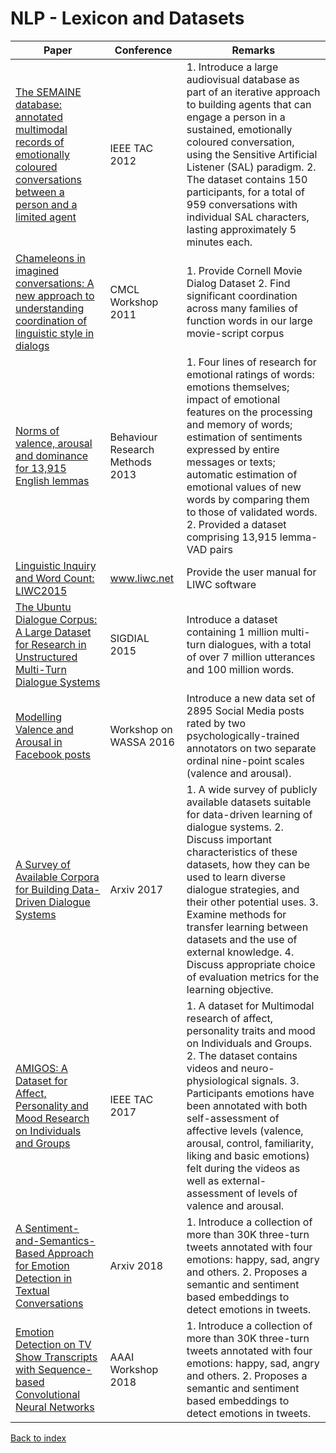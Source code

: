 # NLP - Lexicon and Datasets
|Paper|Conference|Remarks
|--|--|--|
|[The SEMAINE database: annotated multimodal records of emotionally coloured conversations between a person and a limited agent](http://www.cs.nott.ac.uk/~pszmv/Documents/TAFFC_SEMAINE-db.pdf)|IEEE TAC 2012|1. Introduce a large audiovisual database as part of an iterative approach to building agents that can engage a person in a sustained, emotionally coloured conversation, using the Sensitive Artificial Listener (SAL) paradigm. 2. The dataset contains 150 participants, for a total of 959 conversations with individual SAL characters, lasting approximately 5 minutes each.|
|[Chameleons in imagined conversations: A new approach to understanding coordination of linguistic style in dialogs](http://www.cs.cornell.edu/~cristian/papers/chameleons.pdf)|CMCL Workshop 2011|1. Provide Cornell Movie Dialog Dataset 2. Find significant coordination across many families of function words in our large movie-script corpus|
|[Norms of valence, arousal and dominance for 13,915 English lemmas](https://link.springer.com/article/10.3758/s13428-012-0314-x)|Behaviour Research Methods 2013|1. Four lines of research for emotional ratings of words: emotions themselves; impact of emotional features on the processing and memory of words; estimation of sentiments expressed by entire messages or texts; automatic estimation of emotional values of new words by comparing them to those of validated words. 2. Provided a dataset comprising 13,915 lemma-VAD pairs|
|[Linguistic Inquiry and Word Count: LIWC2015](https://s3-us-west-2.amazonaws.com/downloads.liwc.net/LIWC2015_OperatorManual.pdf)|www.liwc.net|Provide the user manual for LIWC software|
|[The Ubuntu Dialogue Corpus: A Large Dataset for Research in Unstructured Multi-Turn Dialogue Systems](https://arxiv.org/pdf/1506.08909)|SIGDIAL 2015|Introduce a dataset containing 1 million multi-turn dialogues, with a total of over 7 million utterances and 100 million words.|
|[Modelling Valence and Arousal in Facebook posts](https://wwbp.org/papers/va16wassa.pdf)|Workshop on WASSA 2016| Introduce a new data set of 2895 Social Media posts rated by two psychologically-trained annotators on two separate ordinal nine-point scales (valence and arousal).|
|[A Survey of Available Corpora for Building Data-Driven Dialogue Systems](https://arxiv.org/pdf/1512.05742)|Arxiv 2017| 1. A wide survey of publicly available datasets suitable for data-driven learning of dialogue systems. 2. Discuss important characteristics of these datasets, how they can be used to learn diverse dialogue strategies, and their other potential uses. 3. Examine methods for transfer learning between datasets and the use of external knowledge. 4. Discuss appropriate choice of evaluation metrics for the learning objective.|
|[AMIGOS: A Dataset for Affect, Personality and Mood Research on Individuals and Groups](https://arxiv.org/pdf/1702.02510)|IEEE TAC 2017| 1. A dataset for Multimodal research of affect, personality traits and mood on Individuals and Groups. 2. The dataset contains videos and neuro-physiological signals. 3. Participants emotions have been annotated with both self-assessment of affective levels (valence, arousal, control, familiarity, liking and basic emotions) felt during the videos as well as external-assessment of levels of valence and arousal.|
|[A Sentiment-and-Semantics-Based Approach for Emotion Detection in Textual Conversations](https://arxiv.org/pdf/1707.06996)|Arxiv 2018| 1. Introduce a collection of more than 30K three-turn tweets annotated with four emotions: happy, sad, angry and others. 2. Proposes a semantic and sentiment based embeddings to detect emotions in tweets.|
|[Emotion Detection on TV Show Transcripts with Sequence-based Convolutional Neural Networks](https://arxiv.org/pdf/1708.04299)|AAAI Workshop 2018| 1. Introduce a collection of more than 30K three-turn tweets annotated with four emotions: happy, sad, angry and others. 2. Proposes a semantic and sentiment based embeddings to detect emotions in tweets.|

[Back to index](../README.md)

<!--stackedit_data:
eyJoaXN0b3J5IjpbLTY0OTAyNjA1MiwxNjk3NzkxNTQsLTg0Mj
QwNjY0MCwxNzcwMTQ1MzcyXX0=
-->
